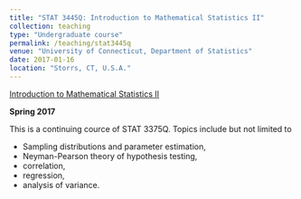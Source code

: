 ```yaml
---
title: "STAT 3445Q: Introduction to Mathematical Statistics II"
collection: teaching
type: "Undergraduate course"
permalink: /teaching/stat3445q
venue: "University of Connecticut, Department of Statistics"
date: 2017-01-16
location: "Storrs, CT, U.S.A."
---
```


[Introduction to Mathematical Statistics II](https://catalog.uconn.edu/directory-of-courses/course/stat/#3000-level)

**Spring 2017**

This is a continuing cource of STAT 3375Q. Topics include but not limited to
* Sampling distributions and parameter estimation,
* Neyman-Pearson theory of hypothesis testing,
* correlation,
* regression,
* analysis of variance.
